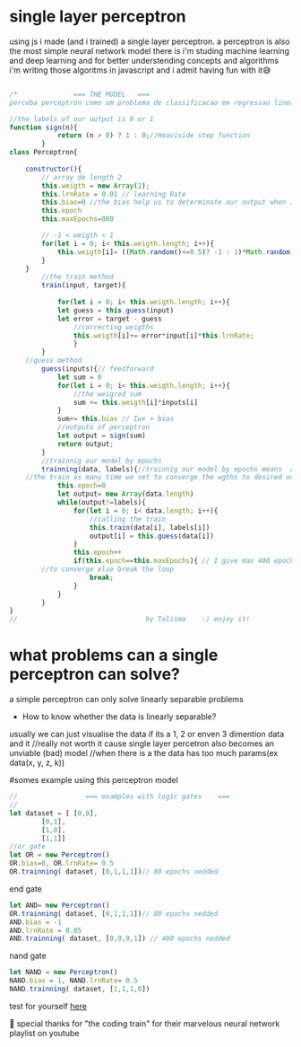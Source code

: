 # single layer perceptron 

using js i made (and i trained) a single layer perceptron.  a perceptron is also the most simple neural network model there is 
i'm studing machine learning and deep learning and for better understending concepts and algorithms i'm writing those algoritms in javascript and i admit having fun with it😅
```js

/*				=== THE MODEL	===
perceba perceptron como um problema de classificacao em regressao linear*/

//the labels of our output is 0 or 1
function sign(n){
			return (n > 0) ? 1 : 0;//Heaviside step function
		}
class Perceptron{
	
	constructor(){
		// array de length 2 
		this.weigth = new Array(2);
		this.lrnRate = 0.01 // learning Rate
		this.bias=0 //the bias help us to determinate our output when input are only zeros
		this.epoch 
		this.maxEpochs=800

		// -1 < weigth < 1
		for(let i = 0; i< this.weigth.length; i++){	
			this.weigth[i]= ((Math.random()<=0.5)? -1 : 1)*Math.random()
		}
	}
		//the train method 
		train(input, target){
			
			for(let i = 0; i< this.weigth.length; i++){
			let guess = this.guess(input)
			let error = target - guess 
				//correcting weigths
				this.weigth[i]+= error*input[i]*this.lrnRate;
				}
		}
    //guess method 
		guess(inputs){// feedforward
			let sum = 0
			for(let i = 0; i< this.weigth.length; i++){
				//the weigred sum
				sum += this.weigth[i]*inputs[i]
			}	 
			sum+= this.bias // Σwx + bias 
			//outputo of perceptron
			let output = sign(sum)
			return output;	
		}	
		//trainnig our model by epochs 	
		trainning(data, labels){//trainnig our model by epochs means  repeat 
    //the train as many time we set to converge the wgths to desired ones	
			this.epoch=0
			let output= new Array(data.length)
			while(output!=labels){
				for(let i = 0; i< data.length; i++){
					//calling the train
					this.train(data[i], labels[i])
					output[i] = this.guess(data[i])
				}
				this.epoch++
				if(this.epoch==this.maxEpochs){ // I give max 400 epochs 
        //to converge else break the loop
					break;
				}
			}
		}				
}
//                                by Talisma	:) enjoy it!
```


# what problems can a single perceptron can solve?

a simple perceptron can only solve linearly separable problems

* How to know whether the data is linearly separable?

usually we can just visualise the data if its a 1, 2 or enven 3 dimention data and it 
//really not worth it cause single layer percetron also becomes an unviable (bad) model 
//when there is a the data has too much params(ex data(x, y, z, k)) 

#somes example using this perceptron model
```js
//		           === examples with logic gates	===
//
let dataset = [	[0,0],
		[0,1], 
		[1,0],
		[1,1]]
//or gate
let OR = new Perceptron()
OR.bias=0, OR.lrnRate= 0.5
OR.trainning( dataset, [0,1,1,1])// 80 epochs nedded
```
end gate 
```js
let AND= new Perceptron()
OR.trainning( dataset, [0,1,1,1])// 80 epochs nedded
AND.bias = -1
AND.lrnRate = 0.05 
AND.trainning( dataset, [0,0,0,1]) // 400 epochs nedded
```
nand gate  

```js
let NAND = new Perceptron()
NAND.bias = 1, NAND.lrnRate= 0.5
NAND.trainning( dataset, [1,1,1,0]) 
```

test for yourself <a href="https://singlelayerperceptron.talismamanuel.repl.co">here</a>

🤩 special thanks for "the coding train" for their marvelous neural network playlist on youtube


